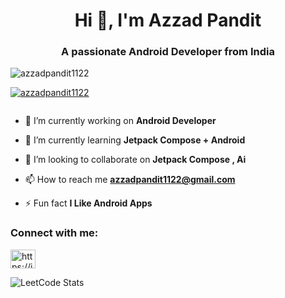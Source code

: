 <h1 align="center">Hi 👋, I'm Azzad Pandit</h1>
<h3 align="center">A passionate Android Developer from India</h3>

<p align="left"> <img src="https://komarev.com/ghpvc/?username=azzadpandit1122&label=Profile%20views&color=0e75b6&style=flat" alt="azzadpandit1122" /> </p>

<p align="left"> <a href="https://github.com/ryo-ma/github-profile-trophy"><img src="https://github-profile-trophy.vercel.app/?username=azzadpandit1122" alt="azzadpandit1122" /></a> </p>

<p align="left"> <a href="https://twitter.com/" target="blank"><img src="https://img.shields.io/twitter/follow/?logo=twitter&style=for-the-badge" alt="" /></a> </p>

- 🔭 I’m currently working on **Android Developer**

- 🌱 I’m currently learning **Jetpack Compose + Android**

- 👯 I’m looking to collaborate on **Jetpack Compose , Ai**

- 📫 How to reach me **azzadpandit1122@gmail.com**

- ⚡ Fun fact **I Like Android Apps**

<h3 align="left">Connect with me:</h3>
<p align="left">
<a href="https://in.linkedin.com/in/azzad-pandit" target="blank"><img align="center" src="https://raw.githubusercontent.com/rahuldkjain/github-profile-readme-generator/master/src/images/icons/Social/linked-in-alt.svg" alt="https://in.linkedin.com/in/azzad-pandit" height="30" width="40" /></a>
</p>

![LeetCode Stats](https://leetcard.jacoblin.cool/azzadpandit?theme=unicorn&font=Squada%20One)



